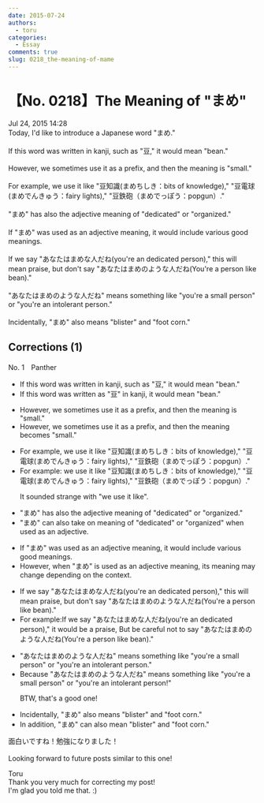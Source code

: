 ```yaml
---
date: 2015-07-24
authors:
  - toru
categories:
  - Essay
comments: true
slug: 0218_the-meaning-of-mame
---
```


# 【No. 0218】The Meaning of "まめ"
<div class="date">Jul 24, 2015 14:28</div>
<div id="post"><div id="body_show_ori">
Today, I'd like to introduce a Japanese word "まめ."<br/><br/>If this word was written in kanji, such as "豆," it would mean "bean."<br/><br/>However, we sometimes use it as a prefix, and then the meaning is "small."<br/><br/>For example, we use it like "豆知識(まめちしき：bits of knowledge)," "豆電球(まめでんきゅう：fairy lights)," "豆鉄砲（まめでっぽう：popgun）."<br/><br/>"まめ" has also the adjective meaning of "dedicated" or "organized."<br/><br/>If "まめ" was used as an adjective meaning, it would include various good meanings.<br/><br/>If we say "あなたはまめな人だね(you're an dedicated person)," this will mean praise, but don't say "あなたはまめのような人だね(You're a person like bean)."<br/><br/>"あなたはまめのような人だね" means something like "you're a small person" or "you're an intolerant person."<br/><br/>Incidentally, "まめ" also means "blister" and "foot corn."
</div></div>

<!-- more -->


## Corrections (1)
<div id="block"><div class="first_name"> No. 1　<span class="just_name">Panther</span></div><div id="block2">
<ul class="correction_field">
<li class="incorrect">If this word was written in kanji, such as "豆," it would mean "bean."</li>
<li class="corrected correct">
If this word was written<span class="f_blue"> as "豆" in kanji</span>, it would mean "bean."
</li>
</ul>
<ul class="correction_field">
<li class="incorrect">However, we sometimes use it as a prefix, and then the meaning is "small."</li>
<li class="corrected correct">
However, we sometimes use it as a prefix, <span class="sline">and </span>then the meaning <span class="f_blue">becomes</span> "small."
</li>
</ul>
<ul class="correction_field">
<li class="incorrect">For example, we use it like "豆知識(まめちしき：bits of knowledge)," "豆電球(まめでんきゅう：fairy lights)," "豆鉄砲（まめでっぽう：popgun）."</li>
<li class="corrected correct">
For example<span class="f_blue">:</span> <span class="sline">we use it like</span> "豆知識(まめちしき：bits of knowledge)," "豆電球(まめでんきゅう：fairy lights)," "豆鉄砲（まめでっぽう：popgun）."
<p class="correction_comment">It sounded strange with "we use it like".</p>
</li>
</ul>
<ul class="correction_field">
<li class="incorrect">"まめ" has also the adjective meaning of "dedicated" or "organized."</li>
<li class="corrected correct">
"まめ" <span class="f_blue">can </span>also <span class="f_blue">take on</span> meaning of "dedicated" or "organized" <span class="f_blue">when used as an adjective.</span>
</li>
</ul>
<ul class="correction_field">
<li class="incorrect">If "まめ" was used as an adjective meaning, it would include various good meanings.</li>
<li class="corrected correct">
<span class="f_blue">However, when </span>"まめ" <span class="f_blue">is </span>used as an adjective <span class="sline">meaning</span>, <span class="f_blue">its meaning may change depending on the context.</span>
</li>
</ul>
<ul class="correction_field">
<li class="incorrect">If we say "あなたはまめな人だね(you're an dedicated person)," this will mean praise, but don't say "あなたはまめのような人だね(You're a person like bean)."</li>
<li class="corrected correct">
<span class="f_blue">For example:</span>If we say "あなたはまめな人だね(you're an dedicated person)," <span class="f_blue">it would be a</span> praise, <span class="f_blue">B</span>ut<span class="f_blue"> be careful not to </span>say "あなたはまめのような人だね(You're a person like bean)."
</li>
</ul>
<ul class="correction_field">
<li class="incorrect">"あなたはまめのような人だね" means something like "you're a small person" or "you're an intolerant person."</li>
<li class="corrected correct">
Because "あなたはまめのような人だね" means <span class="sline">something like</span> "you're a small person" or "you're an intolerant person!"
<p class="correction_comment">BTW, that's a good one!</p>
</li>
</ul>
<ul class="correction_field">
<li class="incorrect">Incidentally, "まめ" also means "blister" and "foot corn."</li>
<li class="corrected correct">
<span class="f_blue">In addition</span>, "まめ" <span class="f_blue">can </span>also mean "blister" and "foot corn."
</li>
</ul>
<p class="comment_small">
 面白いですね！勉強になりました！
 <br/>
 <br/>
 Looking forward to future posts similar to this one!
</p>

</div><div class="name"><span class="just_name">Toru</span><br>
Thank you very much for correcting my post!<br/>I'm glad you told me that. :)
</div>
</div>
